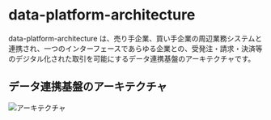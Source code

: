 # data-platform-architecture
data-platform-architecture は、売り手企業、買い手企業の周辺業務システムと連携され、一つのインターフェースであらゆる企業との、受発注・請求・決済等のデジタル化された取引を可能にするデータ連携基盤のアーキテクチャです。

## データ連携基盤のアーキテクチャ

![アーキテクチャ](documents/architecture_v1.7.png)   

